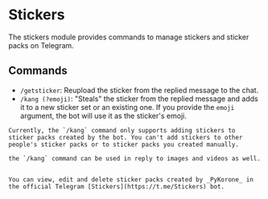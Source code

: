 # Stickers

The stickers module provides commands to manage stickers and sticker packs on Telegram.

## Commands

- `/getsticker`: Reupload the sticker from the replied message to the chat.
- `/kang (?emoji)`: "Steals" the sticker from the replied message and adds it to a new sticker set or an existing one. If you provide the `emoji` argument, the bot will use it as the sticker's emoji.

```{note}
Currently, the `/kang` command only supports adding stickers to sticker packs created by the bot. You can't add stickers to other people's sticker packs or to sticker packs you created manually.
```

```{hint}
the `/kang` command can be used in reply to images and videos as well.
```

```{hint}

You can view, edit and delete sticker packs created by _PyKorone_ in the official Telegram [Stickers](https://t.me/Stickers) bot.
```
